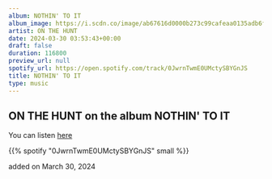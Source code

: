 ```yaml
---
album: NOTHIN' TO IT
album_image: https://i.scdn.co/image/ab67616d0000b273c99cafeaa0135adb6f4bccb5
artist: ON THE HUNT
date: 2024-03-30 03:53:43+00:00
draft: false
duration: 116800
preview_url: null
spotify_url: https://open.spotify.com/track/0JwrnTwmE0UMctySBYGnJS
title: NOTHIN' TO IT
type: music
---
```



## ON THE HUNT on the album NOTHIN' TO IT

You can listen [here](https://open.spotify.com/track/0JwrnTwmE0UMctySBYGnJS)

{{% spotify "0JwrnTwmE0UMctySBYGnJS" small %}}

added on March 30, 2024